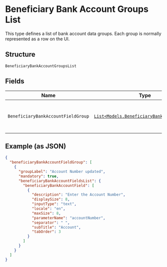 
# Beneficiary Bank Account Groups List

This type defines a list of bank account data groups. Each group is normally represented as a row on the UI.

## Structure

`BeneficiaryBankAccountGroupsList`

## Fields

| Name | Type | Tags | Description |
|  --- | --- | --- | --- |
| `BeneficiaryBankAccountFieldGroup` | [`List<Models.BeneficiaryBankAccountGroup>`](../../doc/models/beneficiary-bank-account-group.md) | Required | List of beneficiary bank account groups. |

## Example (as JSON)

```json
{
  "beneficiaryBankAccountFieldGroup": [
    {
      "groupLabel": "Account Number updated",
      "mandatory": true,
      "beneficiaryBankAccountFieldsList": {
        "beneficiaryBankAccountField": [
          {
            "description": "Enter the Account Number",
            "displaySize": 8,
            "inputType": "text",
            "locale": "en",
            "maxSize": 8,
            "parameterName": "accountNumber",
            "separator": " ",
            "subTitle": "Account",
            "tabOrder": 3
          }
        ]
      }
    }
  ]
}
```

